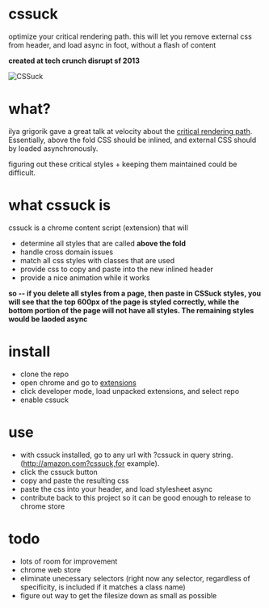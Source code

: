 cssuck
======
optimize your critical rendering path. this will let you remove external css from header, and load async in foot, without a flash of content

__created at tech crunch disrupt sf 2013__

![CSSuck](https://raw.github.com/ndreckshage/cssuck/master/cssuck.jpg)

what?
=====
ilya grigorik gave a great talk at velocity about the [critical rendering path](http://bit.ly/mobilecrp). Essentially, above the fold CSS should be inlined, and external CSS should by loaded asynchronously.

figuring out these critical styles + keeping them maintained could be difficult.

what cssuck is
==============
cssuck is a chrome content script (extension) that will

+ determine all styles that are called **above the fold**
+ handle cross domain issues
+ match all css styles with classes that are used
+ provide css to copy and paste into the new inlined header
+ provide a nice animation while it works

__so -- if you delete all styles from a page, then paste in CSSuck styles, you will see that the top 600px of the page is styled correctly, while the bottom portion of the page will not have all styles. The remaining styles would be laoded async__

install
=======
+ clone the repo
+ open chrome and go to [extensions](chrome://extensions)
+ click developer mode, load unpacked extensions, and select repo
+ enable cssuck

use
===
+ with cssuck installed, go to any url with ?cssuck in query string. (http://amazon.com?cssuck,for example).
+ click the cssuck button
+ copy and paste the resulting css
+ paste the css into your header, and load stylesheet async
+ contribute back to this project so it can be good enough to release to chrome store

todo
====
+ lots of room for improvement
+ chrome web store
+ eliminate unecessary selectors (right now any selector, regardless of specificity, is included if it matches a class name)
+ figure out way to get the filesize down as small as possible
